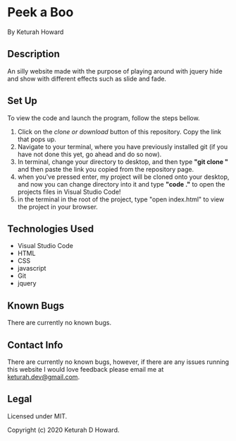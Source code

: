 # Peek a Boo
By Keturah Howard

## Description

An silly website made with the purpose of playing around with jquery hide and show with different effects such as slide and fade.

## Set Up 
  To view the code and launch the program, follow the steps bellow. 
  1. Click on the *clone or download* button of this repository. Copy the link that pops up.
  2. Navigate to your terminal, where you have previously installed git (if you have not done this yet, go ahead and do so now).
  3. In terminal, change your directory to desktop, and then type **"git clone "** and then paste the link you copied from the repository page.
  4. when you've pressed enter, my project will be cloned onto your desktop, and now you can change directory into it and type **"code ."** to open the projects files in Visual Studio Code!
  5. in the terminal in the root of the project, type "open index.html" to view the project in your browser.
## Technologies Used
* Visual Studio Code
* HTML
* CSS
* javascript
* Git
* jquery

## Known Bugs
There are currently no known bugs.

## Contact Info 
There are currently no known bugs, however, if there are any issues running this website I would love feedback please email me at keturah.dev@gmail.com.

## Legal

Licensed under MIT.

Copyright (c) 2020 Keturah D Howard.
